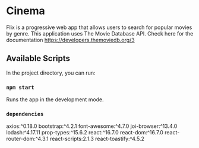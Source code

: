 # Cinema

Flix is a progressive web app that allows users to search for popular movies by genre. This application uses The Movie Database API. Check here for the documentation https://developers.themoviedb.org/3

## Available Scripts

In the project directory, you can run:

### `npm start`

Runs the app in the development mode.

### `dependencies`

axios:^0.18.0
bootstrap:^4.2.1
font-awesome:^4.7.0
joi-browser:^13.4.0
lodash:^4.17.11
prop-types:^15.6.2
react:^16.7.0
react-dom:^16.7.0
react-router-dom:^4.3.1
react-scripts:2.1.3
react-toastify:^4.5.2
